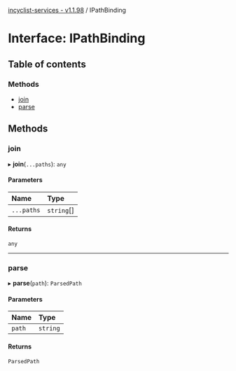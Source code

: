 [incyclist-services - v1.1.98](../README.md) / IPathBinding

# Interface: IPathBinding

## Table of contents

### Methods

- [join](IPathBinding.md#join)
- [parse](IPathBinding.md#parse)

## Methods

### join

▸ **join**(`...paths`): `any`

#### Parameters

| Name | Type |
| :------ | :------ |
| `...paths` | `string`[] |

#### Returns

`any`

___

### parse

▸ **parse**(`path`): `ParsedPath`

#### Parameters

| Name | Type |
| :------ | :------ |
| `path` | `string` |

#### Returns

`ParsedPath`
